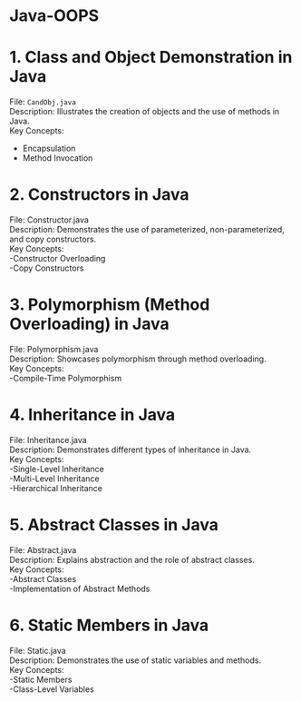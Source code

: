 # Java-OOPS

# 1. Class and Object Demonstration in Java
  File: `CandObj.java`<br>
  Description: Illustrates the creation of objects and the use of methods in Java.<br>
  Key Concepts:<br>
  - Encapsulation<br>
  - Method Invocation<br>

# 2. Constructors in Java
  File: Constructor.java<br>
  Description: Demonstrates the use of parameterized, non-parameterized, and copy constructors.<br>
  Key Concepts:<br>
  -Constructor Overloading<br>
  -Copy Constructors<br>

# 3. Polymorphism (Method Overloading) in Java
  File: Polymorphism.java<br>
  Description: Showcases polymorphism through method overloading.<br>
  Key Concepts:<br>
  -Compile-Time Polymorphism<br>

# 4. Inheritance in Java
  File: Inheritance.java<br>
  Description: Demonstrates different types of inheritance in Java.<br>
  Key Concepts:<br>
  -Single-Level Inheritance<br>
  -Multi-Level Inheritance<br>
  -Hierarchical Inheritance<br>

# 5. Abstract Classes in Java
  File: Abstract.java<br>
  Description: Explains abstraction and the role of abstract classes.<br>
  Key Concepts:<br>
  -Abstract Classes<br>
  -Implementation of Abstract Methods<br>

# 6. Static Members in Java
  File: Static.java<br>
  Description: Demonstrates the use of static variables and methods.<br>
  Key Concepts:<br>
  -Static Members<br>
  -Class-Level Variables<br>
